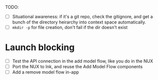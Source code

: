 TODO:

- [ ] Situational awareness: if it's a git repo, check the gitignore, and get a
  bunch of the directory heirarchy into context space automatically.
- [ ] `mkdir -p` for file creation, don't fail if the dir doesn't exist

# Launch blocking
- [ ] Test the API connection in the add model flow, like you do in the NUX
- [ ] Port the NUX to Ink, and reuse the Add Model Flow components
- [ ] Add a remove model flow in-app
